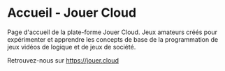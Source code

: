 # Accueil - Jouer Cloud
Page d'accueil de la plate-forme Jouer Cloud. Jeux amateurs créés pour expérimenter et apprendre les concepts de base de la programmation de jeux vidéos de logique et de jeux de société.

Retrouvez-nous sur https://jouer.cloud
